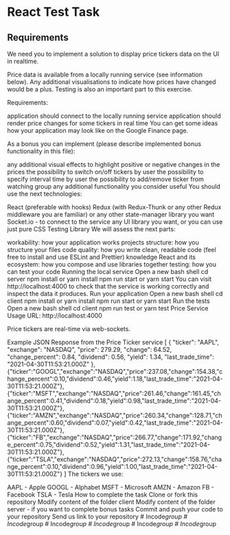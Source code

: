 
# React Test Task

## Requirements

We need you to implement a solution to display price tickers data on the UI in realtime.

Price data is available from a locally running service (see information below). Any additional visualisations to indicate how prices have changed would be a plus. Testing is also an important part to this exercise.

Requirements:

application should connect to the locally running service
application should render price changes for some tickers in real time
You can get some ideas how your application may look like on the Google Finance page.

As a bonus you can implement (please describe implemented bonus functionality in this file):

any additional visual effects to highlight positive or negative changes in the prices
the possibility to switch on/off tickers by user
the possibility to specify interval time by user
the possibility to add/remove ticker from watching group
any additional functionality you consider useful
You should use the next technologies:

React (preferable with hooks)
Redux (with Redux-Thunk or any other Redux middleware you are familiar) or any other state-manager library you want
Socket.io - to connect to the service
any UI library you want, or you can use just pure CSS
Testing Library
We will assess the next parts:

workability: how your application works
projects structure: how you structure your files
code quality: how you write clean, readable code (feel free to install and use ESLint and Prettier)
knowledge React and its ecosystem: how you compose and use libraries together
testing: how you can test your code
Running the local service
Open a new bash shell
cd server
npm install or yarn install
npm run start or yarn start
You can visit http://localhost:4000 to check that the service is working correctly and inspect the data it produces.
Run your application
Open a new bash shell
cd client
npm install or yarn install
npm run start or yarn start
Run the tests
Open a new bash shell
cd client
npm run test or yarn test
Price Service Usage
URL: http://localhost:4000

Price tickers are real-time via web-sockets.

Example JSON Response from the Price Ticker service
[
  {
    "ticker": "AAPL",
    "exchange": "NASDAQ",
    "price": 279.29,
    "change": 64.52,
    "change_percent": 0.84,
    "dividend": 0.56,
    "yield": 1.34,
    "last_trade_time": "2021-04-30T11:53:21.000Z"
  },
  {"ticker":"GOOGL","exchange":"NASDAQ","price":237.08,"change":154.38,"change_percent":0.10,"dividend":0.46,"yield":1.18,"last_trade_time":"2021-04-30T11:53:21.000Z"},
  {"ticker":"MSFT","exchange":"NASDAQ","price":261.46,"change":161.45,"change_percent":0.41,"dividend":0.18,"yield":0.98,"last_trade_time":"2021-04-30T11:53:21.000Z"},
  {"ticker":"AMZN","exchange":"NASDAQ","price":260.34,"change":128.71,"change_percent":0.60,"dividend":0.07,"yield":0.42,"last_trade_time":"2021-04-30T11:53:21.000Z"},
  {"ticker":"FB","exchange":"NASDAQ","price":266.77,"change":171.92,"change_percent":0.75,"dividend":0.52,"yield":1.31,"last_trade_time":"2021-04-30T11:53:21.000Z"},
  {"ticker":"TSLA","exchange":"NASDAQ","price":272.13,"change":158.76,"change_percent":0.10,"dividend":0.96,"yield":1.00,"last_trade_time":"2021-04-30T11:53:21.000Z"}
]
The tickers we use:

AAPL - Apple
GOOGL - Alphabet
MSFT - Microsoft
AMZN - Amazon
FB - Facebook
TSLA - Tesla
How to complete the task
Clone or fork this repository
Modify content of the folder client
Modify content of the folder server - if you want to complete bonus tasks
Commit and push your code to your repository
Send us link to your repository
#   I n c o d e _ g r o u p  
 #   I n c o d e _ g r o u p  
 #   I n c o d e _ g r o u p  
 #   I n c o d e _ g r o u p  
 #   I n c o d e _ g r o u p  
 #   I n c o d e _ g r o u p  
 